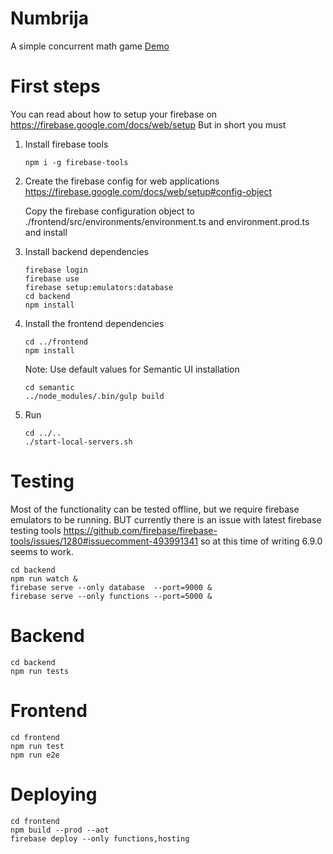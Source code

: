 # Numbrija
A simple concurrent math game
[Demo](https://numbrija.web.app/)

# First steps
You can read about how to setup your firebase on https://firebase.google.com/docs/web/setup
But in short you must
1. Install firebase tools
   ```
   npm i -g firebase-tools
   ```
2. Create the firebase config for web applications https://firebase.google.com/docs/web/setup#config-object

   Copy the firebase configuration object to ./frontend/src/environments/environment.ts and environment.prod.ts and install

3. Install backend dependencies
   ```
   firebase login
   firebase use
   firebase setup:emulators:database
   cd backend
   npm install
   ```
   
4. Install the frontend dependencies
   ```
   cd ../frontend
   npm install
   ```
   Note: Use default values for Semantic UI installation
   
   ```
   cd semantic
   ../node_modules/.bin/gulp build
   ```
   
5. Run
   ```
   cd ../..
   ./start-local-servers.sh
   ```

# Testing
Most of the functionality can be tested offline, but we require firebase emulators to be running. BUT currently there is an issue with latest firebase testing tools https://github.com/firebase/firebase-tools/issues/1280#issuecomment-493991341 so at this time of writing 6.9.0 seems to work.

```
cd backend
npm run watch &
firebase serve --only database  --port=9000 &
firebase serve --only functions --port=5000 &
```

# Backend
```
cd backend
npm run tests
```

# Frontend
```
cd frontend
npm run test
npm run e2e
```

# Deploying
```
cd frontend
npm build --prod --aot
firebase deploy --only functions,hosting
```
